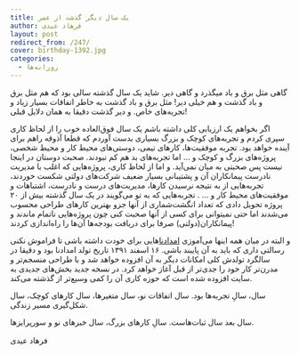 ```yaml
---
title: یک سال دیگر گذشت از عمر
author: فرهاد عیدی
layout: post
redirect_from: /247/
cover: birthday-1392.jpg
categories:
  - روزانه‌ها
---
```

گاهی مثل برق و باد میگذرد و گاهی دیر. شاید یک سال گذشته سالی بود که هم مثل برق و باد گذشت و هم خیلی دیر! مثل برق و باد گذشت به خاطر اتفاقات بسیار زیاد و تجربه‌های خاص. و دیر گذشت دقیقا به همان دلایل قبلی!

اگر بخواهم یک ارزیابی کلی داشته باشم یک سال فوق‌العاده خوب را از لحاظ کاری سپری کردم و تجربه‌های کوچک و بزرگ بسیاری بدست آوردم که قطعا آذوقه راهم برای آینده خواهد بود. تجربه موفقیت‌ها، کارهای تیمی، دوستی‌های محیط کار و محیط شخصی، پروژه‌های بزرگ و کوچک و &#8230; اما تجربه‌های بد هم کم نبودند. صحبت دوستان در اینجا نیست پس صحبتی به میان نمی‌آید. و اما از لحاظ کاری، پروژه‌هایی که اغلب با مدیریت نادرست پیمانکاران آن و پشتیبانی بسیار ضعیف شرکت‌های دولتی شکست خوردند، تجربه‌هایی از به نتیجه نرسیدن کارها، مدیریت‌های درست و نادرست، اشتباهات و موفقیت‌های محیط کار و &#8230; . تجربه‌هایی که به تو می‌گویند در یک سال گذشته بیش از ۲۰ پروژه تحویل دادی که تعداد انگشت‌شماری از آنها جزو بهترین کارهای طراحی محسوب می‌شدند اما حتی نمیتوانی برای کسی از آنها صحبت کنی چون پروژه‌هایی ناتمام ماندند و پیمانکاران(دولتی) صرفا برای دریافت بودجه‌ها آن‌ها را راه‌اندازی کردند!<!-- more -->

و البته در میان همه اینها می‌آموزی [امدادنا][1]هایی برای خودت داشته باشی تا فراموش نکنی رسالتی داری که باید به آن پایبند باشی. ۱۶ اسفند ۱۳۹۱ تاریخ تولد امدادنا بود و دقیقا در سالگرد تولدش کلی امکانات دیگر به آن افزوده خواهد شد و با طراحی منسجم‌تر و مدرن‌تر کار خود را جدی‌تر از قبل آغاز خواهد کرد. در نسخه جدید بخش‌های جدیدی به سایت افزوده شده است که حوزه کاری آن را کمی وسیع‌تر از گذشته می‌کند.

سال، سالِ تجربه‌ها بود. سال اتفاقات نو، سال متغیرها، سال کارهای کوچک، سال شکل‌گیری مسیر زندگی.

سال بعد سال ثبات‌هاست. سالِ کارهای بزرگ، سال خبرهای نو و سورپرایزها.

<span style="line-height: 1.5em;">فرهاد عیدی</span>

 [1]: http://emdadna.ir/